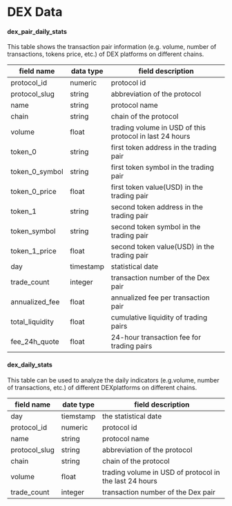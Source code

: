 # DEX Data

#### dex\_pair\_daily\_stats&#x20;

This table shows the transaction pair information (e.g. volume, number of transactions, tokens price, etc.) of DEX platforms on different chains.

| field name       | data type | field description                                       |
| ---------------- | --------- | ------------------------------------------------------- |
| protocol\_id     | numeric   | protocol id                                             |
| protocol\_slug   | string    | abbreviation of the protocol                            |
| name             | string    | protocol name                                           |
| chain            | string    | chain of the protocol                                   |
| volume           | float     | trading volume in USD of this protocol in last 24 hours |
| token\_0         | string    | first token address in the trading pair                 |
| token\_0\_symbol | string    | first token symbol in the trading pair                  |
| token\_0\_price  | float     | first token value(USD) in the trading pair              |
| token\_1         | string    | second token address in the trading pair                |
| token\_symbol    | string    | second token symbol in the trading pair                 |
| token\_1\_price  | float     | second token value(USD) in the trading pair             |
| day              | timestamp | statistical date                                        |
| trade\_count     | integer   | transaction number of the Dex pair                      |
| annualized\_fee  | float     | annualized fee per transaction pair                     |
| total\_liquidity | float     | cumulative liquidity of trading pairs                   |
| fee\_24h\_quote  | float     | 24-hour transaction fee for trading pairs               |

#### dex\_daily\_stats&#x20;

This table can be used to analyze the daily indicators (e.g.volume, number of transactions, etc.) of different DEXplatforms on different chains.

| field name                 |    date type        | field description                                      |
| -------------------------- | ------------------- | ------------------------------------------------------ |
| day                        | tiemstamp           | the statistical date                                   |
| protocol\_id               | numeric             | protocol id                                            |
| name                       | string              | protocol name                                          |
| protocol\_slug             | string              | abbreviation of the protocol                           |
| chain                      | string              | chain of the protocol                                  |
| volume                     | float               | trading volume in USD of protocol in the last 24 hours |
| trade\_count               | integer             | transaction number of the Dex pair                     |
